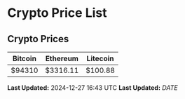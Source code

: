 # Crypto Price List

## Crypto Prices
| Bitcoin | Ethereum | Litecoin |
| ------- | -------- | -------- |
| $94310 | $3316.11 | $100.88 |
**Last Updated:** 2024-12-27 16:43 UTC
**Last Updated:** $DATE$
